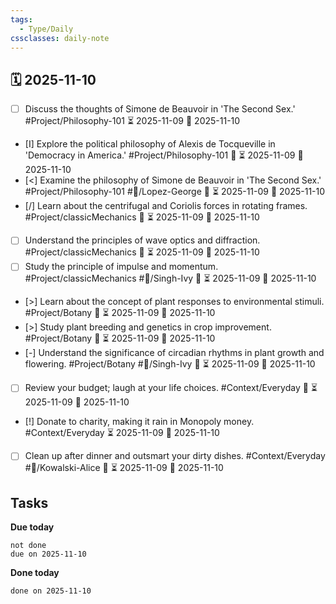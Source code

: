```yaml
---
tags:
  - Type/Daily
cssclasses: daily-note
---
```


## 🗓️ 2025-11-10

- [ ] Discuss the thoughts of Simone de Beauvoir in 'The Second Sex.' #Project/Philosophy-101 ⏳ 2025-11-09 📅 2025-11-10
- [I] Explore the political philosophy of Alexis de Tocqueville in 'Democracy in America.' #Project/Philosophy-101 🔼 ⏳ 2025-11-09 📅 2025-11-10
- [<] Examine the philosophy of Simone de Beauvoir in 'The Second Sex.' #Project/Philosophy-101 #👤/Lopez-George 🔽 ⏳ 2025-11-09 📅 2025-11-10
- [/] Learn about the centrifugal and Coriolis forces in rotating frames. #Project/classicMechanics 🔺 ⏳ 2025-11-09 📅 2025-11-10
- [ ] Understand the principles of wave optics and diffraction. #Project/classicMechanics 🔼 ⏳ 2025-11-09 📅 2025-11-10
- [ ] Study the principle of impulse and momentum. #Project/classicMechanics #👤/Singh-Ivy 🔽 ⏳ 2025-11-09 📅 2025-11-10
- [>] Learn about the concept of plant responses to environmental stimuli. #Project/Botany 🔼 ⏳ 2025-11-09 📅 2025-11-10
- [>] Study plant breeding and genetics in crop improvement. #Project/Botany 🔽 ⏳ 2025-11-09 📅 2025-11-10
- [-] Understand the significance of circadian rhythms in plant growth and flowering. #Project/Botany #👤/Singh-Ivy 🔽 ⏳ 2025-11-09 📅 2025-11-10
- [ ] Review your budget; laugh at your life choices. #Context/Everyday 🔽 ⏳ 2025-11-09 📅 2025-11-10
- [!] Donate to charity, making it rain in Monopoly money. #Context/Everyday ⏳ 2025-11-09 📅 2025-11-10
- [ ] Clean up after dinner and outsmart your dirty dishes. #Context/Everyday #👤/Kowalski-Alice 🔽 ⏳ 2025-11-09 📅 2025-11-10

## Tasks

**Due today**

```tasks
not done
due on 2025-11-10
```

**Done today**

```tasks
done on 2025-11-10
```
            